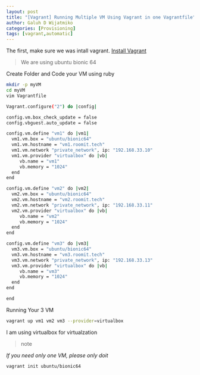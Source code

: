 ```yaml
---
layout: post
title: "[Vagrant] Running Multiple VM Using Vagrant in one Vagrantfile"
author: Galuh D Wijatmiko
categories: [Provisioning]
tags: [vagrant,automatic]
---
```



The first, make sure we was intall vagrant.
[Install Vagrant]({{site.url}}/notes/2017/02/23/install-and-run-vagrant/)

> We are using ubuntu bionic 64

Create Folder and Code your VM using ruby
```bash
mkdir -p myVM
cd myVM
vim Vagrantfile
```

```bash
Vagrant.configure("2") do |config|

config.vm.box_check_update = false	
config.vbguest.auto_update = false

config.vm.define "vm1" do |vm1|
  vm1.vm.box = "ubuntu/bionic64"
  vm1.vm.hostname = "vm1.roomit.tech"
  vm1.vm.network "private_network", ip: "192.168.33.10"
  vm1.vm.provider "virtualbox" do |vb|
     vb.name = "vm1"
     vb.memory = "1024"
  end
end

config.vm.define "vm2" do |vm2|
  vm2.vm.box = "ubuntu/bionic64"
  vm2.vm.hostname = "vm2.roomit.tech"
  vm2.vm.network "private_network", ip: "192.168.33.11"
  vm2.vm.provider "virtualbox" do |vb|
     vb.name = "vm2"
     vb.memory = "1024"
  end
end

config.vm.define "vm3" do |vm3|
  vm3.vm.box = "ubuntu/bionic64"
  vm3.vm.hostname = "vm3.roomit.tech"
  vm3.vm.network "private_network", ip: "192.168.33.13"
  vm3.vm.provider "virtualbox" do |vb|
     vb.name = "vm3"
     vb.memory = "1024"
  end
end

end
```

Running Your 3 VM
```bash
vagrant up vm1 vm2 vm3 --provider=virtualbox
```
 I am using virtualbox for virtualzation


> note

*If you need  only one VM, please only doit*
```bash
vagrant init ubuntu/bionic64
```


